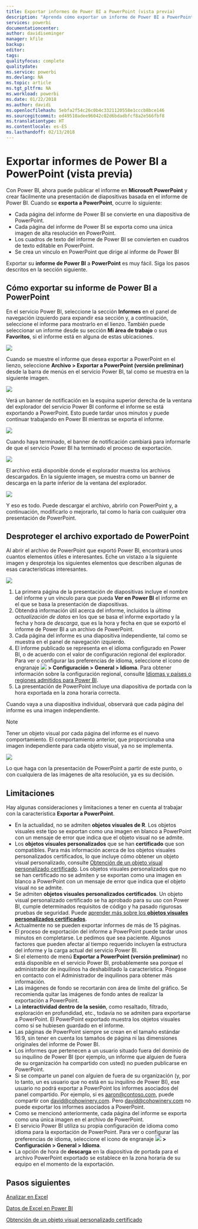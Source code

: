 ```yaml
---
title: Exportar informes de Power BI a PowerPoint (vista previa)
description: "Aprenda cómo exportar un informe de Power BI a PowerPoint."
services: powerbi
documentationcenter: 
author: davidiseminger
manager: kfile
backup: 
editor: 
tags: 
qualityfocus: complete
qualitydate: 
ms.service: powerbi
ms.devlang: NA
ms.topic: article
ms.tgt_pltfrm: NA
ms.workload: powerbi
ms.date: 01/22/2018
ms.author: davidi
ms.openlocfilehash: 5ebfa2f54c26c0b4c3321120558e1cccb8bce146
ms.sourcegitcommit: ed49510adee96042c02d6bdadbfcf8a2e566fbf8
ms.translationtype: HT
ms.contentlocale: es-ES
ms.lasthandoff: 02/13/2018
---
```

# <a name="export-reports-from-power-bi-to-powerpoint-preview"></a>Exportar informes de Power BI a PowerPoint (vista previa)
Con Power BI, ahora puede publicar el informe en **Microsoft PowerPoint** y crear fácilmente una presentación de diapositivas basada en el informe de Power BI. Cuando se **exporta a PowerPoint**, ocurre lo siguiente:

* Cada página del informe de Power BI se convierte en una diapositiva de PowerPoint.
* Cada página del informe de Power BI se exporta como una única imagen de alta resolución en PowerPoint.
* Los cuadros de texto del informe de Power BI se convierten en cuadros de texto editable en PowerPoint.
* Se crea un vínculo en PowerPoint que dirige al informe de Power BI

Exportar su **informe de Power BI** a **PowerPoint** es muy fácil. Siga los pasos descritos en la sección siguiente.

## <a name="how-to-export-your-power-bi-report-to-powerpoint"></a>Cómo exportar su informe de Power BI a PowerPoint
En el servicio Power BI, seleccione la sección **Informes** en el panel de navegación izquierdo para expandir esa sección y, a continuación, seleccione el informe para mostrarlo en el lienzo. También puede seleccionar un informe desde su sección **Mi área de trabajo** o sus **Favoritos**, si el informe está en alguna de estas ubicaciones.

![](media/service-publish-to-powerpoint/powerbi_to_powerpoint_0.png)

Cuando se muestre el informe que desea exportar a PowerPoint en el lienzo, seleccione **Archivo > Exportar a PowerPoint (versión preliminar)** desde la barra de menús en el servicio Power BI, tal como se muestra en la siguiente imagen.

![](media/service-publish-to-powerpoint/powerbi_to_powerpoint_1.png)

Verá un banner de notificación en la esquina superior derecha de la ventana del explorador del servicio Power BI conforme el informe se está exportando a PowerPoint. Esto puede tardar unos minutos y puede continuar trabajando en Power BI mientras se exporta el informe.

![](media/service-publish-to-powerpoint/powerbi_to_powerpoint_2.png)

Cuando haya terminado, el banner de notificación cambiará para informarle de que el servicio Power BI ha terminado el proceso de exportación.

![](media/service-publish-to-powerpoint/powerbi_to_powerpoint_3.png)

El archivo está disponible donde el explorador muestra los archivos descargados. En la siguiente imagen, se muestra como un banner de descarga en la parte inferior de la ventana del explorador.

![](media/service-publish-to-powerpoint/powerbi_to_powerpoint_4.png)

Y eso es todo. Puede descargar el archivo, abrirlo con PowerPoint y, a continuación, modificarlo o mejorarlo, tal como lo haría con cualquier otra presentación de PowerPoint.

## <a name="checking-out-your-exported-powerpoint-file"></a>Desproteger el archivo exportado de PowerPoint
Al abrir el archivo de PowerPoint que exportó Power BI, encontrará unos cuantos elementos útiles e interesantes. Eche un vistazo a la siguiente imagen y desproteja los siguientes elementos que describen algunas de esas características interesantes.

![](media/service-publish-to-powerpoint/powerbi_to_powerpoint_5.png)

1. La primera página de la presentación de diapositivas incluye el nombre del informe y un vínculo para que pueda **Ver en Power BI** el informe en el que se basa la presentación de diapositivas.
2. Obtendrá información útil acerca del informe, incluidos la *última actualización de datos* en los que se basa el informe exportado y la fecha y hora de *descarga*, que es la hora y fecha en que se exportó el informe de Power BI a un archivo de PowerPoint.
3. Cada página del informe es una diapositiva independiente, tal como se muestra en el panel de navegación izquierdo.
4. El informe publicado se representa en el idioma configurado en Power BI, o de acuerdo con el valor de configuración regional del explorador. Para ver o configurar las preferencias de idioma, seleccione el icono de engranaje ![](media/service-report-subscribe/power-bi-settings-icon.png) **> Configuración > General > Idioma**. Para obtener información sobre la configuración regional, consulte [Idiomas y países o regiones admitidos para Power BI](supported-languages-countries-regions.md).
5. La presentación de PowerPoint incluye una diapositiva de portada con la hora exportada en la zona horaria correcta.

Cuando vaya a una diapositiva individual, observará que cada página del informe es una imagen independiente.

>[!NOTE]
> Tener un objeto visual por cada página del informe es el nuevo comportamiento. El comportamiento anterior, que proporcionaba una imagen independiente para cada objeto visual, ya no se implementa. 
 

![](media/service-publish-to-powerpoint/powerbi_to_powerpoint_6.png)

Lo que haga con la presentación de PowerPoint a partir de este punto, o con cualquiera de las imágenes de alta resolución, ya es su decisión.

## <a name="limitations"></a>Limitaciones
Hay algunas consideraciones y limitaciones a tener en cuenta al trabajar con la característica **Exportar a PowerPoint**.

* En la actualidad, no se admiten **objetos visuales de R**. Los objetos visuales este tipo se exportan como una imagen en blanco a PowerPoint con un mensaje de error que indica que el objeto visual no se admite.
* Los **objetos visuales personalizados** que se han **certificado** que son compatibles. Para más información acerca de los objetos visuales personalizados certificados, lo que incluye cómo obtener un objeto visual personalizado, consulte [Obtención de un objeto visual personalizado certificado](power-bi-custom-visuals-certified.md). Los objetos visuales personalizados que no se han certificado no se admiten y se exportan como una imagen en blanco a PowerPoint con un mensaje de error que indica que el objeto visual no se admite.
* Se admiten **objetos visuales personalizados certificados**. Un objeto visual personalizado certificado se ha aprobado para su uso con Power BI, cumple determinados requisitos de código y ha pasado rigurosas pruebas de seguridad. Puede [aprender más sobre los **objetos visuales personalizados certificados**](power-bi-custom-visuals-certified.md).
* Actualmente no se pueden exportar informes de más de 15 páginas.
* El proceso de exportación del informe a PowerPoint puede tardar unos minutos en completarse. Le pedimos que sea paciente. Algunos factores que pueden afectar al tiempo requerido incluyen la estructura del informe y la carga actual del servicio Power BI.
* Si el elemento de menú **Exportar a PowerPoint (versión preliminar)** no está disponible en el servicio Power BI, probablemente sea porque el administrador de inquilinos ha deshabilitado la característica. Póngase en contacto con el Administrador de inquilinos para obtener más información.
* Las imágenes de fondo se recortarán con área de límite del gráfico. Se recomienda quitar las imágenes de fondo antes de realizar la exportación a PowerPoint.
* La **interactividad dentro de la sesión**, como resaltado, filtrado, exploración en profundidad, etc., todavía no se admiten para exportarse a PowerPoint. El PowerPoint exportado muestra los objetos visuales como si se hubiesen guardado en el informe.
* Las páginas de PowerPoint siempre se crean en el tamaño estándar 16:9, sin tener en cuenta los tamaños de página ni las dimensiones originales del informe de Power BI.
* Los informes que pertenecen a un usuario situado fuera del dominio de su inquilino de Power BI (por ejemplo, un informe que alguien de fuera de su organización ha compartido con usted) no pueden publicarse en PowerPoint.
* Si se comparte un panel con alguien de fuera de su organización (y, por lo tanto, un es usuario que no está en su inquilino de Power BI), ese usuario no podrá exportar a PowerPoint los informes asociados del panel compartido. Por ejemplo, si es aaron@contoso.com, puede compartir con david@cohowinery.com. Pero david@cohowinery.com no puede exportar los informes asociados a PowerPoint.
* Como se mencionó anteriormente, cada página del informe se exporta como una única imagen en el archivo de PowerPoint.
* El servicio Power BI utiliza su propia configuración de idioma como idioma para la exportación de PowerPoint. Para ver o configurar las preferencias de idioma, seleccione el icono de engranaje ![](media/service-report-subscribe/power-bi-settings-icon.png) **> Configuración > General > Idioma**.
* La opción de hora de **descarga** en la diapositiva de portada para el archivo PowerPoint exportado se establece en la zona horaria de su equipo en el momento de la exportación.

## <a name="next-steps"></a>Pasos siguientes
[Analizar en Excel](service-analyze-in-excel.md)

[Datos de Excel en Power BI](service-excel-workbook-files.md)

[Obtención de un objeto visual personalizado certificado](power-bi-custom-visuals-certified.md)

